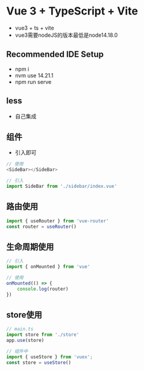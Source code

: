 # Vue 3 + TypeScript + Vite

+ vue3 + ts + vite
+ vue3需要nodeJS的版本最低是node14.18.0

## Recommended IDE Setup
+ npm i
+ nvm use 14.21.1
+ npm run serve

## less

+ 自己集成

## 组件
+ 引入即可

````js
// 使用
<SideBar></SideBar>

// 引入
import SideBar from './sidebar/index.vue'
````

## 路由使用

````js
import { useRouter } from 'vue-router'
const router = useRouter()
````

## 生命周期使用

````js
// 引入
import { onMounted } from 'vue'

// 使用
onMounted(() => {
    console.log(router)
})
````

## store使用

````js
// main.ts
import store from './store'
app.use(store)

// 组件中
import { useStore } from 'vuex';
const store = useStore()

````